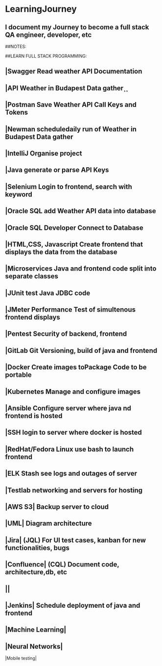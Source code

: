 # LearningJourney
## I document my Journey to become a full stack QA engineer, developer, etc


##NOTES:







##LEARN FULL STACK PROGRAMMING:

|Swagger                  Read weather API Documentation
---
|API                      Weather in Budapest Data gather¸¸
---
|Postman                  Save Weather API Call Keys and Tokens
---
|Newman                   scheduledaily run of Weather in Budapest Data gather
---
|IntelliJ                 Organise project
---
|Java                     generate or parse API Keys
---
|Selenium                 Login to frontend, search with keyword
---
|Oracle SQL               add Weather API data into database
---
|Oracle SQL Developer     Connect to Database
---
|HTML,CSS, Javascript     Create frontend that displays the data from the database
---
|Microservices            Java and frontend code split into separate classes
---
|JUnit                    test Java JDBC code
---
|JMeter                   Performance Test of simultenous frontend displays
---
|Pentest                  Security of backend, frontend
---
|GitLab                   Git Versioning, build of java and frontend
---
|Docker                   Create images toPackage Code to be portable
---
|Kubernetes               Manage and configure images
---
|Ansible                  Configure server where java nd frontend is hosted
---
|SSH                      login to server where docker is hosted
---
|RedHat/Fedora Linux      use bash to launch frontend
---
|ELK Stash                see logs and outages of server
---
|Testlab                  networking and servers for hosting
---
|AWS S3|                   Backup server to cloud
---
|UML|                      Diagram architecture
---
|Jira|                     (JQL) For UI test cases, kanban for new functionalities, bugs
---
|Confluence|               (CQL) Document code, architecture,db, etc
---
||
---
|Jenkins|                  Schedule deployment of java and frontend
---
|Machine Learning|
---
|Neural Networks|
---
|Mobile testing|

